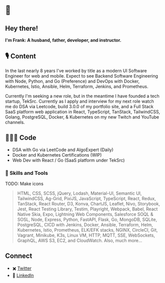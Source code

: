 # 🎩

## Hey there!

**I'm Frank: A husband, father, developer, and instructor.**

## 🎙️ Content

In the last nearly 8 years I've worked by title as a modern UI Software Engineer for web and mobile.
Expect to see Backend Software Engineering with Node, Python, and Go (Preference) and DevOps with Docker, Kubernetes, Istio, Ansible, Helm, Terraform, Jenkins, and Prometheus.

Currently I'm seeking a new role, but in the meantime I have founded a tech startup, TekSrc. Currently as I apply and interview for my next role watch me do DSA via Leetcode, build 3.0.0 of my portfolio site, and a Full Stack SaaS platform web application in React, TypeScript, TanStack, TailwindCSS, Golang, PostgreSQL, Docker, & Kubernetes on my new Twitch and YouTube channels. 

## 👨🏻‍💻 Code

- DSA with Go via LeetCode and AlgoExpert (Daily)
- Docker and Kubernetes Certifications (WIP)
- Web Dev with React / Go (SaaS platform under TekSrc)

### 🧰 Skills and Tools
TODO: Make icons
> HTML, CSS, SCSS, jQuery, Lodash, Material-UI, Semantic UI, TailwindCSS, Ag-Grid, PixiJS, JavaScript, TypeScript, React, Redux, TanStack, React Router, D3, Konva, ChartJS, Leaflet, Nivo, Storybook, Jest, React Testing Library, Testim, Playright, Webpack, Babel, React Native Skia, Expo, Lightning Web Components, Salesforce SOQL & SOSL, Node, Express, Python, FastAPI, Flask, Go, MongoDB, SQLite, PostgreSQL, CICD with Jenkins, Docker, Ansible, Terraform, Helm, Kubernetes, Istio, Prometheus, ELK/EFK stacks, NGINX, CircleCI, Git, Vagrant, Minikube, K3s, Linux VM, HTTP, MQTT, SSE, WebSockets, GraphQL, AWS S3, EC2, and CloudWatch. Also, much more...

## Connect

- ✖️ [Twitter](tbd)
- 💼 [LinkedIn](https://www.linkedin.com/in/franklincarvajal)

